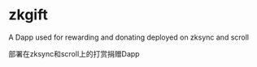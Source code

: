 # zkgift
A Dapp used for rewarding and donating deployed on zksync and scroll

部署在zksync和scroll上的打赏捐赠Dapp
